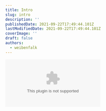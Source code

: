 ```yaml
---
title: Intro
slug: intro
description: ''
publishedDate: 2021-09-22T17:49:44.101Z
lastModifiedDate: 2021-09-22T17:49:44.101Z
coverImage: ''
draft: false
authors:
  - weibenfalk
---
```


<Embed
  type="youtube"
  url="https://youtu.be/I9F-CMiKOz4?t=0"
  title="Intro"
/>
